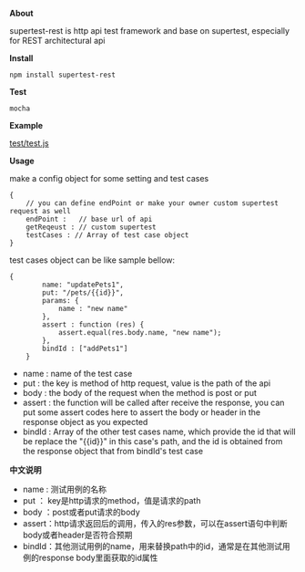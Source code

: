 **About**

 supertest-rest is http api test framework and base on supertest, especially for REST architectural api

**Install**

    npm install supertest-rest

**Test**

    mocha
  
**Example**

[test/test.js](https://github.com/hcnode/supertest-rest/blob/master/test/test.js)

**Usage**

make a config object for some setting and test cases

    {
		// you can define endPoint or make your owner custom supertest request as well
		endPoint :   // base url of api
		getReqeust : // custom supertest
		testCases : // Array of test case object
    }

test cases object can be like sample bellow:

    {
			name: "updatePets1",
			put: "/pets/{{id}}",
			params: {
				name : "new name"
			},
			assert : function (res) {
				assert.equal(res.body.name, "new name");
			},
			bindId : ["addPets1"]
		}

 - name : name of the test case
 - put : the key is method of http request, value is the path of the api
 - body : the body of the request when the method is post or put
 - assert : the function will be called after receive the response, you can put some assert codes here to assert the body or header in the response object as you expected
 - bindId : Array of the other test cases name, which provide the id that will be replace the "{{id}}" in this case's path, and the id is obtained from the response object that from bindId's test case

**中文说明**


 - name : 测试用例的名称
 - put ： key是http请求的method，值是请求的path
 - body ：post或者put请求的body
 - assert：http请求返回后的调用，传入的res参数，可以在assert语句中判断body或者header是否符合预期
 - bindId：其他测试用例的name，用来替换path中的id，通常是在其他测试用例的response body里面获取的id属性

